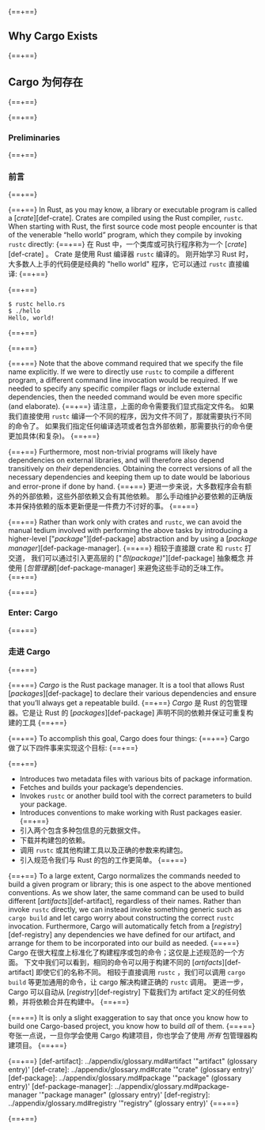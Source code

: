 {==+==}
## Why Cargo Exists
{==+==}
## Cargo 为何存在
{==+==}

{==+==}
### Preliminaries
{==+==}
### 前言
{==+==}

{==+==}
In Rust, as you may know, a library or executable program is called a
[*crate*][def-crate]. Crates are compiled using the Rust compiler,
`rustc`. When starting with Rust, the first source code most people encounter
is that of the venerable “hello world” program, which they compile by invoking
`rustc` directly:
{==+==}
在 Rust 中，一个类库或可执行程序称为一个 [*crate*][def-crate] 。
Crate 是使用 Rust 编译器 `rustc` 编译的。
刚开始学习 Rust 时，大多数人上手的代码便是经典的 "hello world" 程序，它可以通过 `rustc` 直接编译:
{==+==}

{==+==}
```console
$ rustc hello.rs
$ ./hello
Hello, world!
```
{==+==}

{==+==}

{==+==}
Note that the above command required that we specify the file name
explicitly. If we were to directly use `rustc` to compile a different program,
a different command line invocation would be required. If we needed to specify
any specific compiler flags or include external dependencies, then the
needed command would be even more specific (and elaborate).
{==+==}
请注意，上面的命令需要我们显式指定文件名。
如果我们直接使用 `rustc` 编译一个不同的程序，因为文件不同了，那就需要执行不同的命令了。
如果我们指定任何编译选项或者包含外部依赖，那需要执行的命令便更加具体(和复杂)。
{==+==}

{==+==}
Furthermore, most non-trivial programs will likely have dependencies on
external libraries, and will therefore also depend transitively on *their*
dependencies. Obtaining the correct versions of all the necessary dependencies
and keeping them up to date would be laborious and error-prone if done by
hand.
{==+==}
更进一步来说，大多数程序会有额外的外部依赖，这些外部依赖又会有其他依赖。
那么手动维护必要依赖的正确版本并保持依赖的版本更新便是一件费力不讨好的事。
{==+==}

{==+==}
Rather than work only with crates and `rustc`, we can avoid the manual tedium
involved with performing the above tasks by introducing a higher-level
["*package*"][def-package] abstraction and by using a
[*package manager*][def-package-manager].
{==+==}
相较于直接跟 crate 和 `rustc` 打交道，
我们可以通过引入更高层的 ["*包(package)*"][def-package] 抽象概念
并使用 [*包管理器*][def-package-manager] 来避免这些手动的乏味工作。
{==+==}

{==+==}
### Enter: Cargo
{==+==}
### 走进 Cargo
{==+==}

{==+==}
*Cargo* is the Rust package manager. It is a tool that allows Rust
[*packages*][def-package] to declare their various dependencies and ensure
that you’ll always get a repeatable build.
{==+==}
*Cargo* 是 Rust 的包管理器。它是让 Rust 的 [*packages*][def-package] 声明不同的依赖并保证可重复构建的工具
{==+==}

{==+==}
To accomplish this goal, Cargo does four things:
{==+==}
Cargo 做了以下四件事来实现这个目标:
{==+==}

{==+==}
* Introduces two metadata files with various bits of package information.
* Fetches and builds your package’s dependencies.
* Invokes `rustc` or another build tool with the correct parameters to build
  your package.
* Introduces conventions to make working with Rust packages easier.
{==+==}
* 引入两个包含多种包信息的元数据文件。
* 下载并构建包的依赖。
* 调用 `rustc` 或其他构建工具以及正确的参数来构建包。
* 引入规范令我们与 Rust 的包的工作更简单。
{==+==}

{==+==}
To a large extent, Cargo normalizes the commands needed to build a given
program or library; this is one aspect to the above mentioned conventions. As
we show later, the same command can be used to build different
[*artifacts*][def-artifact], regardless of their names. Rather than invoke
`rustc` directly, we can instead invoke something generic such as `cargo
build` and let cargo worry about constructing the correct `rustc`
invocation. Furthermore, Cargo will automatically fetch from a
[*registry*][def-registry] any dependencies we have defined for our artifact,
and arrange for them to be incorporated into our build as needed.
{==+==}
Cargo 在很大程度上标准化了构建程序或包的命令；这仅是上述规范的一个方面。
下文中我们可以看到，相同的命令可以用于构建不同的 [*artifacts*][def-artifact] 即使它们的名称不同。
相较于直接调用 `rustc` ，我们可以调用 `cargo build` 等更加通用的命令，让 cargo 解决构建正确的 `rustc` 调用。
更进一步，Cargo 可以自动从 [*registry*][def-registry] 下载我们为 artifact 定义的任何依赖，并将依赖合并在构建中。
{==+==}

{==+==}
It is only a slight exaggeration to say that once you know how to build one
Cargo-based project, you know how to build *all* of them.
{==+==}
夸张一点说，一旦你学会使用 Cargo 构建项目，你也学会了使用 *所有* 包管理器构建项目。
{==+==}

{==+==}
[def-artifact]:         ../appendix/glossary.md#artifact         '"artifact" (glossary entry)'
[def-crate]:            ../appendix/glossary.md#crate            '"crate" (glossary entry)'
[def-package]:          ../appendix/glossary.md#package          '"package" (glossary entry)'
[def-package-manager]:  ../appendix/glossary.md#package-manager  '"package manager" (glossary entry)'
[def-registry]:         ../appendix/glossary.md#registry         '"registry" (glossary entry)'
{==+==}

{==+==}
